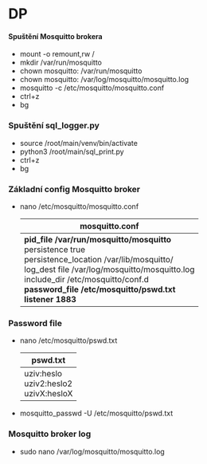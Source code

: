 # DP
#### Spuštění Mosquitto brokera
- mount -o remount,rw /
- mkdir /var/run/mosquitto
- chown mosquitto: /var/run/mosquitto
- chown mosquitto: /var/log/mosquitto/mosquitto.log
- mosquitto -c /etc/mosquitto/mosquitto.conf
- ctrl+z
- bg


### Spuštění sql_logger.py
- source /root/main/venv/bin/activate
- python3 /root/main/sql_print.py
- ctrl+z
- bg

### Základní config Mosquitto broker
- nano /etc/mosquitto/mosquitto.conf
  
  | mosquitto.conf |
  | ------------- |
  | **pid_file /var/run/mosquitto/mosquitto** <br> persistence true <br> persistence_location /var/lib/mosquitto/ <br> log_dest file /var/log/mosquitto/mosquitto.log <br> include_dir     /etc/mosquitto/conf.d <br> **password_file /etc/mosquitto/pswd.txt** <br> **listener 1883** |
  
### Password file 
- nano /etc/mosquitto/pswd.txt
  
  | pswd.txt |
  | ------------- |
  | uziv:heslo <br> uziv2:heslo2 <br> uzivX:hesloX |

- mosquitto_passwd -U /etc/mosquitto/pswd.txt 

### Mosquitto broker log
- sudo nano /var/log/mosquitto/mosquitto.log
